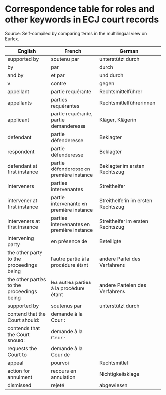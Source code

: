 # Correspondence table for roles and other keywords in ECJ court records

Source: Self-compiled by comparing terms in the multilingual view on Eurlex.

| English                                    | French                                     | German                             |
|--------------------------------------------|--------------------------------------------|------------------------------------|
| supported by                               | soutenu par                                | unterstützt durch                  |
| by                                         | par                                        | durch                              |
| and by                                     | et par                                     | und durch                          |
| v                                          | contre                                     | gegen                              |
| appellant                                  | partie requérante                          | Rechtsmittelführer                 |
| appellants                                 | parties requérantes                        | Rechtsmittelführerinnen            |
| applicant                                  | partie requérante, partie demanderesse     | Kläger, Klägerin                   |
| defendant                                  | partie défenderesse                        | Beklagter                          |
| respondent                                 | partie défenderesse                        | Beklagter                          |
| defendant at first instance                | partie défenderesse en première instance   | Beklagter im ersten Rechtszug      |
| interveners                                | parties intervenantes                      | Streithelfer                       |
| intervener at first instance               | partie intervenante en première instance   | Streithelferin im ersten Rechtszug |
| interveners at first instance              | parties intervenantes en première instance | Streithelfer im ersten Rechtszug   |
| intervening party                          | en présence de                             | Beteiligte                         |
| the other party to the proceedings being   | l’autre partie à la procédure étant        | andere Partei des Verfahrens       |
| the other parties to the proceedings being | les autres parties à la procédure étant    | andere Parteien des Verfahrens     |
| supported by                               | soutenus par                               | unterstützt durch                  |
| contend that the Court should:             | demande à la Cour :                        |                                    |
| contends that the Court should:            | demande à la Cour :                        |                                    |
| requests the Court to                      | demande à la Cour de                       |                                    |
| appeal                                     | pourvoi                                    | Rechtsmittel                       |
| action for annulment                       | recours en annulation                      | Nichtigkeitsklage                  |
| dismissed                                  | rejeté                                     | abgewiesen                         |

